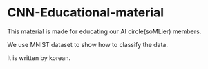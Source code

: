 # CNN-Educational-material

This material is made for educating our AI circle(soMLier) members. 

We use MNIST dataset to show how to classify the data. 

It is written by korean.
